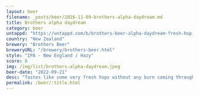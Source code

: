 ```yaml
---
layout: beer
filename: _posts/beer/2016-11-09-brothers-alpha-daydream.md
title: Brothers alpha daydream
category: beer
untappd: "https://untappd.com/b/brothers-beer-alpha-daydream-fresh-hop-hazy-ipa/4785039"
country: "New Zealand"
brewery: "Brothers Beer"
breweryURL: "/brewery/brothers-beer.html"
style: "IPA - New England / Hazy"
score: 8
img: /img/list/brothers-alpha-daydream.jpeg
beer-date: "2022-09-21"
desc: "Tastes like some very fresh hops without any burn coming through"
permalink: /beer/:title.html
---
```

